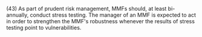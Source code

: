 (43) As part of prudent risk management, MMFs should, at least bi-annually, conduct stress testing. The manager of an MMF is expected to act in order to strengthen the MMF's robustness whenever the results of stress testing point to vulnerabilities.